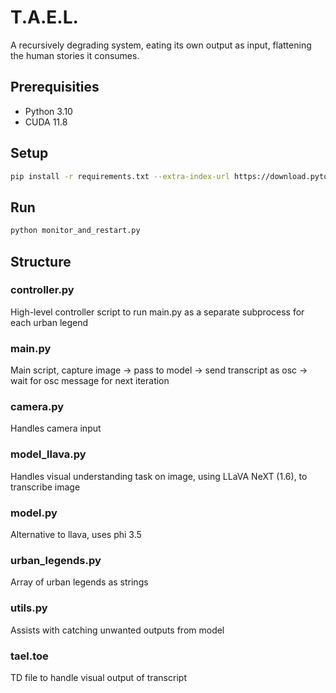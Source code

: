 
# T.A.E.L.
A recursively degrading system, eating its own output as input, flattening the human stories it consumes.

## Prerequisities

- Python 3.10
- CUDA 11.8

## Setup

```bash
pip install -r requirements.txt --extra-index-url https://download.pytorch.org/whl/cu118
```

## Run

```bash
python monitor_and_restart.py
```

## Structure

### controller.py
High-level controller script to run main.py as a separate subprocess for each urban legend

### main.py
Main script, capture image -> pass to model -> send transcript as osc -> wait for osc message for next iteration

### camera.py
Handles camera input

### model_llava.py
Handles visual understanding task on image, using LLaVA NeXT (1.6), to transcribe image

### model.py
Alternative to llava, uses phi 3.5

### urban_legends.py
Array of urban legends as strings

### utils.py
Assists with catching unwanted outputs from model

### tael.toe
TD file to handle visual output of transcript